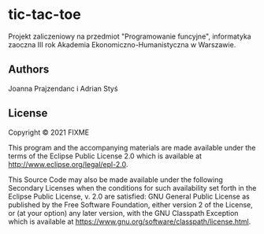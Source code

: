 # tic-tac-toe

Projekt zaliczeniowy na przedmiot "Programowanie funcyjne", informatyka zaoczna III rok Akademia Ekonomiczno-Humanistyczna w Warszawie.

## Authors

Joanna Prajzendanc i Adrian Styś

## License

Copyright © 2021 FIXME

This program and the accompanying materials are made available under the
terms of the Eclipse Public License 2.0 which is available at
http://www.eclipse.org/legal/epl-2.0.

This Source Code may also be made available under the following Secondary
Licenses when the conditions for such availability set forth in the Eclipse
Public License, v. 2.0 are satisfied: GNU General Public License as published by
the Free Software Foundation, either version 2 of the License, or (at your
option) any later version, with the GNU Classpath Exception which is available
at https://www.gnu.org/software/classpath/license.html.
